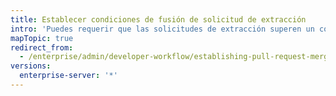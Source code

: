 ```yaml
---
title: Establecer condiciones de fusión de solicitud de extracción
intro: 'Puedes requerir que las solicitudes de extracción superen un conjunto de verificaciones antes de que se las pueda fusionar. Por ejemplo, puedes bloquear las solicitudes de extracción que no aprueban tus verificaciones de estado.'
mapTopic: true
redirect_from:
  - /enterprise/admin/developer-workflow/establishing-pull-request-merge-conditions
versions:
  enterprise-server: '*'
---
```


